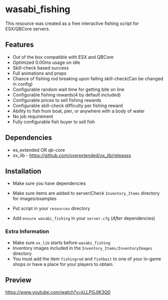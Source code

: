 # wasabi_fishing

This resource was created as a free interactive fishing script for ESX/QBCore servers.

## Features
- Out of the box compatible with ESX and QBCore
- Optimized 0.00ms usage on idle
- Skill-check based success
- Full animations and props
- Chance of fishing rod breaking upon failing skill-check(Can be changed in config)
- Configurable random wait time for getting bite on line
- Configurable fishing rewards(4 by default included)
- Configurable prices to sell fishing rewards
- Configurable skill-check difficulty per fishing reward
- Ability to fish from boat, pier, or anywhere with a body of water
- No job requirement
- Fully configurable fish buyer to sell fish

## Dependencies
- es_extended OR qb-core
- ox_lib - https://github.com/overextended/ox_lib/releases


## Installation

- Make sure you have dependencies

- Make sure items are added to server(Check `Inventory_Items` directory for images/examples

- Put script in your `resources` directory

- Add `ensure wasabi_fishing` in your `server.cfg` (*After* dependencies)

### Extra Information
- Make sure `ox_lib` starts before `wasabi_fishing`
- Inventory images included in the `Inventory_Items/InventoryImages` directory
- You must add the item `fishingrod` and `fishbait` to one of your in-game shops or have a place for your players to obtain.

## Preview
https://www.youtube.com/watch?v=kLLPGJIK3Q0

